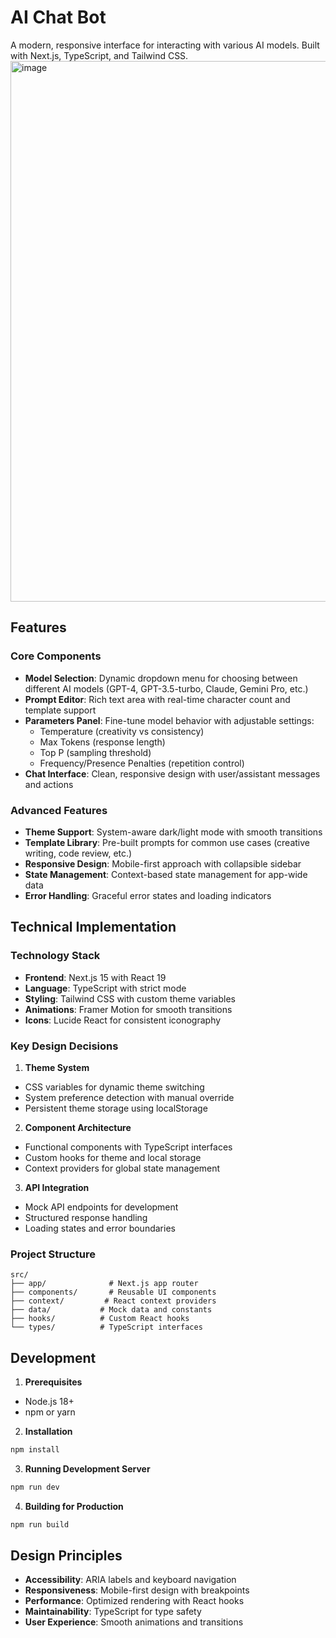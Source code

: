 # AI Chat Bot

A modern, responsive interface for interacting with various AI models. Built with Next.js, TypeScript, and Tailwind CSS.
<img width="1919" height="865" alt="image" src="https://github.com/user-attachments/assets/0678024b-a30b-4af3-997d-2cdd50ae8d07" />

## Features

### Core Components

- **Model Selection**: Dynamic dropdown menu for choosing between different AI models (GPT-4, GPT-3.5-turbo, Claude, Gemini Pro, etc.)
- **Prompt Editor**: Rich text area with real-time character count and template support
- **Parameters Panel**: Fine-tune model behavior with adjustable settings:
  - Temperature (creativity vs consistency)
  - Max Tokens (response length)
  - Top P (sampling threshold)
  - Frequency/Presence Penalties (repetition control)
- **Chat Interface**: Clean, responsive design with user/assistant messages and actions

### Advanced Features

- **Theme Support**: System-aware dark/light mode with smooth transitions
- **Template Library**: Pre-built prompts for common use cases (creative writing, code review, etc.)
- **Responsive Design**: Mobile-first approach with collapsible sidebar
- **State Management**: Context-based state management for app-wide data
- **Error Handling**: Graceful error states and loading indicators

## Technical Implementation

### Technology Stack

- **Frontend**: Next.js 15 with React 19
- **Language**: TypeScript with strict mode
- **Styling**: Tailwind CSS with custom theme variables
- **Animations**: Framer Motion for smooth transitions
- **Icons**: Lucide React for consistent iconography

### Key Design Decisions

1. **Theme System**
- CSS variables for dynamic theme switching
- System preference detection with manual override
- Persistent theme storage using localStorage

2. **Component Architecture**
- Functional components with TypeScript interfaces
- Custom hooks for theme and local storage
- Context providers for global state management

3. **API Integration**
- Mock API endpoints for development
- Structured response handling
- Loading states and error boundaries

### Project Structure

```
src/
├── app/              # Next.js app router
├── components/       # Reusable UI components
├── context/         # React context providers
├── data/           # Mock data and constants
├── hooks/          # Custom React hooks
└── types/          # TypeScript interfaces
```

## Development

1. **Prerequisites**
- Node.js 18+
- npm or yarn

2. **Installation**
```bash
npm install
```

3. **Running Development Server**
```bash
npm run dev
```

4. **Building for Production**
```bash
npm run build
```

## Design Principles

- **Accessibility**: ARIA labels and keyboard navigation
- **Responsiveness**: Mobile-first design with breakpoints
- **Performance**: Optimized rendering with React hooks
- **Maintainability**: TypeScript for type safety
- **User Experience**: Smooth animations and transitions

